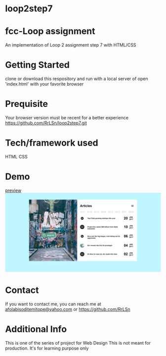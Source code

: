 # loop2step7
# fcc-Loop assignment
An implementation of Loop 2 assignment step 7 with HTML/CSS

# Getting Started
clone or download this respository and run with a local server of open 'index.html' with your favorite browser

# Prequisite
Your browser version must be recent for a better experience https://github.com/RrLSn/loop2step7.git

# Tech/framework used
HTML
CSS

# Demo
[preview](https://rawcdn.githack.com/RrLSn/loop2step7/eb60e8010c5b5adebedd6d74b3bee129560412b5/index.html)
![screenshot](./media/Screenshot%202022-11-09%20095100.png)

# Contact
If you want to contact me, you can reach me at
afolabisoditemitope@yahoo.com or
https://github.com/RrLSn

# Additional Info
This is one of the series of project for Web Design
This is not meant for production. It's for learning purpose only
